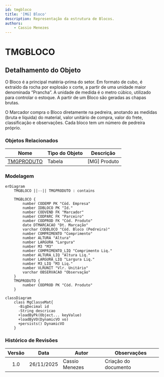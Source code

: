 ```yaml
---
id: tmgbloco
title: '[MG] Bloco'
description: Representação da estrutura de Blocos.
authors:
    - Cassio Menezes
---
```

# TMGBLOCO

## Detalhamento do Objeto

O Bloco é a principal matéria-prima do setor. Em formato de cubo, é extraído da rocha por explosão x corte, a partir de uma unidade maior denominada “Prancha”. A unidade de medida é o metro cúbico, utilizado para controlar o estoque. A partir de um Bloco são geradas as chapas brutas.

O Marcador compra o Bloco diretamente na pedreira, anotando as medidas (bruta e líquida) do material, valor unitário de compra, valor do frete, classificação e observações. Cada bloco tem um número de pedreira próprio.

### Objetos Relacionados

| Nome | Tipo do Objeto | Descrição |
|--|--|--|
| [TMGPRODUTO](TMGPRODUTO.md) | Tabela | [MG] Produto |

### Modelagem

```mermaid
erDiagram
    TMGBLOCO ||--|| TMGPRODUTO : contains

    TMGBLOCO {
        number CODEMP PK "Cód. Empresa"
        number IDBLOCO PK "Id."
        number CODVEND FK "Marcador"
        number CODPARC FK "Parceiro"
        number CODPROD FK "Cód. Produto"
        date DTMARCACAO "Dt. Marcação"
        varchar CODBLOCO "Cód. Bloco (Pedreira)"
        number COMPRIMENTO "Comprimento"
        number ALTURA "Altura"
        number LARGURA "Largura"
        number M3 "M3"
        number COMPRIMENTO_LIQ "Comprimento Liq."
        number ALTURA_LIQ "Altura Liq."
        number LARGURA_LIQ "Largura Liq."
        number M3_LIQ "M3 Liq."
        number VLRUNIT "Vlr. Unitário"
        varchar OBSERVACAO "Observação"
    }
    TMGPRODUTO {
        number CODPROD PK "Cód. Produto"
    }
```

```mermaid
classDiagram
    class MgClasseMat{
      -BigDecimal id
      -String descricao
      +loadByPk(Object... keyValue)
      +loadByVO(DynamicVO vo)
      +persists() DynamicVO
    }
```

### Histórico de Revisões

| Versão | Data | Autor | Observações |
|:--:|:--:|--|--|
| 1.0 | 26/11/2025 | Cassio Menezes | Criação do documento |

